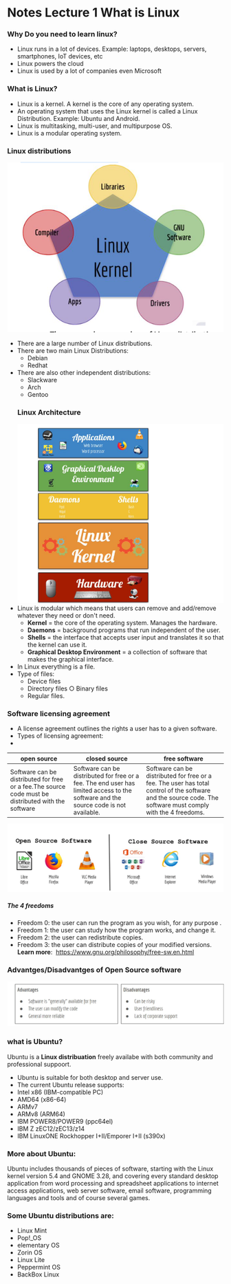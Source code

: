 # Notes Lecture 1 What is Linux
### Why Do you need to learn linux?
* Linux runs in a lot of devices. Example: laptops, desktops, servers, smartphones, IoT devices, etc
* Linux powers the cloud
* Linux is used by a lot of companies even Microsoft
### What is Linux?
* Linux is a kernel. A kernel is the core of any operating system.
* An operating system that uses the Linux kernel is called a Linux Distribution. Example: Ubuntu and Android.
* Linux is multitasking, multi-user, and multipurpose OS.
* Linux is a modular operating system.
### Linux distributions
![picture](pic.png)
* There are a large number of Linux distributions.
* There are two main Linux Distributions:
  * Debian
  * Redhat
* There are also other independent distributions:
  * Slackware
  * Arch
  * Gentoo
  ### Linux Architecture
  ![pictures](pic1.png)
 * Linux is modular which means that users can remove and add/remove whatever they need or don't need.
   * **Kernel** ​= the core of the operating system. Manages the hardware.
   * **Daemons**​ = background programs that run independent of the user.
   * **Shells**​ = the interface that accepts user input and translates it so that the kernel can use it.
   * **Graphical Desktop Environmen​t** = a collection of software that makes the graphical interface.
* In Linux everything is a file.
* Type of files:
  *  Device files
  * Directory files ○ Binary files
  * Regular files.
### Software licensing agreement
* A license agreement outlines the rights a user has to a given software.
* Types of licensing agreement:
* 
open source | closed source | free software
------------|---------------|--------------
Software can be distributed for free or a fee.The source code must be distributed with the software | Software can be distributed for free or a fee. ​The end user has limited access to the software and the source code is not available.|Software can be distributed for free or a fee. The user has total control of the software and the source code. The software must comply with the 4 freedoms.

![picturess](pic2.png)
##### The 4 freedoms
* Freedom 0: the user can run the program as you wish, for any purpose .
* Freedom 1: the user can study how the program works, and change it.
* Freedom 2: the user can redistribute copies.
* Freedom 3: the user can distribute copies of your modified versions.
**Learn more**: ​ https://www.gnu.org/philosophy/free-sw.en.html

### Advantges/Disadvantges of Open Source software 
![pic](pic3.png)
### what is Ubuntu?
Ubuntu is a **Linux distribuation** freely availabe with both community and professional suppoort.
* Ubuntu is suitable for both desktop and server use.
* The current Ubuntu release supports:
* Intel x86 (IBM-compatible PC)
* AMD64 (x86-64)
* ARMv7
* ARMv8 (ARM64)
* IBM POWER8/POWER9 (ppc64el)
* IBM Z zEC12/zEC13/z14
* IBM LinuxONE Rockhopper I+II/Emporer I+II (s390x)
### More about Ubuntu:
Ubuntu includes thousands of pieces of software, starting with the Linux kernel version 5.4 and GNOME 3.28, and covering every standard desktop application from word processing and spreadsheet applications to internet access applications, web server software, email software, programming languages and tools and of course several games.
### Some Ubuntu distributions are:
* Linux Mint
* Pop!_OS
* elementary OS
* Zorin OS
* Linux Lite
* Peppermint OS
*  BackBox Linux


  


